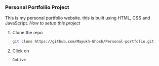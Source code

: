 ### Personal Portfoliio Project
This is my personal portfolio website.
this is built using HTML, CSS and JavaScript. 
_How to setup this project_

1. Clone the repo
   ```sh
   git clone https://github.com/Mayukh-Ghosh/Personal-portfolio.git
   ```
2. Click on 
    ```sh 
    GoLive
    ```

